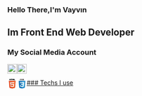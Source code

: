 ### Hello There,I'm Vayvın
## Im Front End Web Developer
### My Social Media Account
<a href="https://twitter.com/Vayvin_" rel="nofollow"> 
<img height="22" width="22" src="https://unpkg.com/simple-icons@v7/icons/twitter.svg" align="left" />
<a href="https://www.youtube.com/channel/UCduszAsrgtDV_S6LksHwgIw" ref="nofollow">
<img height="22" width="22" src="https://unpkg.com/simple-icons@v7/icons/youtube.svg" align="left" />
<br>
<br>
### Techs I use
<img height="22" width="22" src="https://raw.githubusercontent.com/github/explore/80688e429a7d4ef2fca1e82350fe8e3517d3494d/topics/html/html.png" align="left" />
<img height="22" width="22" src="https://raw.githubusercontent.com/github/explore/80688e429a7d4ef2fca1e82350fe8e3517d3494d/topics/css/css.png" align="left" />

[Twitter]: https://twitter.com/Vayvin_
[YouTube]: https://www.youtube.com/channel/UCduszAsrgtDV_S6LksHwgIw
[Mail]: mailto:seyficemy67@gmail.com
